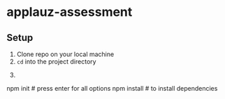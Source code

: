 # applauz-assessment

## Setup
1) Clone repo on your local machine
2) ```cd``` into the project directory
3) ```bash
npm init # press enter for all options
npm install # to install dependencies
```